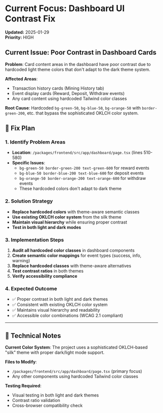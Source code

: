 # Current Focus: Dashboard UI Contrast Fix

**Updated:** 2025-01-29  
**Priority:** HIGH

## Current Issue: Poor Contrast in Dashboard Cards

**Problem**: Card content areas in the dashboard have poor contrast due to hardcoded light theme colors that don't adapt to the dark theme system.

**Affected Areas**:
- Transaction history cards (Mining History tab)
- Event display cards (Reward, Deposit, Withdraw events)
- Any card content using hardcoded Tailwind color classes

**Root Cause**: Hardcoded `bg-green-50`, `bg-blue-50`, `bg-orange-50` with `border-green-200`, etc. that bypass the sophisticated OKLCH color system.

## 🎯 Fix Plan

### 1. Identify Problem Areas
- **Location**: `/packages/frontend/src/app/dashboard/page.tsx` (lines 510-580)
- **Specific Issues**:
  - `bg-green-50 border-green-200 text-green-600` for reward events
  - `bg-blue-50 border-blue-200 text-blue-600` for deposit events  
  - `bg-orange-50 border-orange-200 text-orange-600` for withdraw events
  - These hardcoded colors don't adapt to dark theme

### 2. Solution Strategy
- **Replace hardcoded colors** with theme-aware semantic classes
- **Use existing OKLCH color system** from the silk theme
- **Maintain visual hierarchy** while ensuring proper contrast
- **Test in both light and dark modes**

### 3. Implementation Steps
1. **Audit all hardcoded color classes** in dashboard components
2. **Create semantic color mappings** for event types (success, info, warning)
3. **Replace hardcoded classes** with theme-aware alternatives
4. **Test contrast ratios** in both themes
5. **Verify accessibility compliance**

### 4. Expected Outcome
- ✅ Proper contrast in both light and dark themes
- ✅ Consistent with existing OKLCH color system
- ✅ Maintains visual hierarchy and readability
- ✅ Accessible color combinations (WCAG 2.1 compliant)

---

## 🔧 Technical Notes

**Current Color System**: The project uses a sophisticated OKLCH-based "silk" theme with proper dark/light mode support.

**Files to Modify**:
- `/packages/frontend/src/app/dashboard/page.tsx` (primary focus)
- Any other components using hardcoded Tailwind color classes

**Testing Required**:
- Visual testing in both light and dark themes
- Contrast ratio validation
- Cross-browser compatibility check
